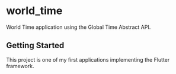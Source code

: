 # world_time

World Time application using the Global Time Abstract API.

## Getting Started

This project is one of my first applications implementing the Flutter framework.
